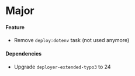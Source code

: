 # Major

#### Feature

- Remove `deploy:dotenv` task (not used anymore)

#### Dependencies

- Upgrade `deployer-extended-typo3` to 24
